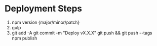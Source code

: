 # Deployment Steps
1. 	npm version {major/minor/patch}
2. 	gulp
3. 	git add -A
		git commit -m "Deploy vX.X.X"
		git push && git push --tags
		npm publish